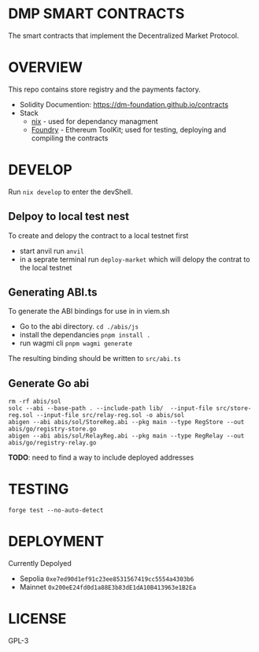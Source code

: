 # DMP SMART CONTRACTS

The smart contracts that implement the Decentralized Market Protocol.

# OVERVIEW

This repo contains store registry and the payments factory.

- Solidity Documention: https://dm-foundation.github.io/contracts
- Stack
  - [nix](nixos.wiki) - used for dependancy managment
  - [Foundry](https://getfoundry.sh/) - Ethereum ToolKit; used for testing, deploying and compiling the contracts

# DEVELOP

Run `nix develop` to enter the devShell.

## Delpoy to local test nest
To create and delopy the contract to a local testnet first
- start anvil run  `anvil`
- in a seprate terminal run `deploy-market` which will delopy the contrat to the local testnet 

## Generating ABI.ts
To generate the ABI bindings for use in in viem.sh 
- Go to the abi directory. `cd ./abis/js`
- install the dependancies `pnpm install .`
- run wagmi cli `pnpm wagmi generate`

The resulting binding should be written to `src/abi.ts` 

## Generate Go abi

```
rm -rf abis/sol
solc --abi --base-path . --include-path lib/  --input-file src/store-reg.sol --input-file src/relay-reg.sol -o abis/sol
abigen --abi abis/sol/StoreReg.abi --pkg main --type RegStore --out abis/go/registry-store.go
abigen --abi abis/sol/RelayReg.abi --pkg main --type RegRelay --out abis/go/registry-relay.go
```

**TODO**: need to find a way to include deployed addresses

# TESTING

`forge test --no-auto-detect`

# DEPLOYMENT

Currently Depolyed

- Sepolia `0xe7ed90d1ef91c23ee8531567419cc5554a4303b6`
- Mainnet `0x200eE24fd0d1a88E3b83dE1dA10B413963e1B2Ea`

# LICENSE

GPL-3
